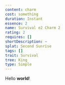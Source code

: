 ```yaml
---
content: charm
cost: something
duration: Instant
essence: 2
name: Survival e2 Charm 2
rating: 2
requires: []
shortDescription: ~
splat: Second Sunrise
tags: []
trait: Survival
tree: King
type: Simple
---
```


Hello **world**!
